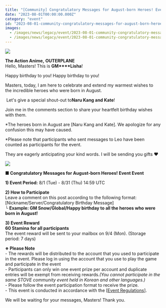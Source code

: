 ```yaml
---
title: "[Community] Congratulatory Messages for August-born Heroes! Event"
date: "2023-08-01T00:00:00.000Z"
category: "event"
id: "2023-08-01-community-congratulatory-messages-for-august-born-heroes-event"
images:
  - /images/news/legacy/event/2023-08-01-community-congratulatory-messages-for-august-born-heroes-event/2ef8e770fa5d4d05829fd7e47466b0dd.webp
  - /images/news/legacy/event/2023-08-01-community-congratulatory-messages-for-august-born-heroes-event/e86728737d2a49639ec3d954bf50113f.webp
---
```


![](/images/news/legacy/event/2023-08-01-community-congratulatory-messages-for-august-born-heroes-event/2ef8e770fa5d4d05829fd7e47466b0dd.webp)

  
**The Action Anime,** **OUTERPLANE**  
Hello, Masters! This is **GM****Lisha**!  
  

Happy birthday to you! Happy birthday to you! 

Masters, today, I am here to celebrate and extend my warmest wishes to the incredible heroes who were born in August. 

  
 Let's give a special shout-out to**Naru Kang and Kate**!

Join me in the comments section to share your heartfelt birthday wishes with them. 

\*The heroes born in August are \[Naru Kang and Kate\]. We apologize for any confusion this may have caused. 

\*Please note that participants who sent messages to Leo have been counted as participants for the event.

They are eagerly anticipating your kind words. I will be sending you gifts ❤ 

![](/images/news/legacy/event/2023-08-01-community-congratulatory-messages-for-august-born-heroes-event/e86728737d2a49639ec3d954bf50113f.webp)

**■ Congratulatory Messages for August-born Heroes! Event Event**  
  
**1) Event Period:** 8/1 (Tue) - 8/31 (Thu) 14:59 UTC  
  
**2) How to Participate**   
Leave a comment on this post according to the following format: \[Nickname/Server/Congratulatory Birthday Message\]   
**└ Example: GM Snow/Global/Happy birthday to all the heroes who were born in August!**    
  
**3) Event Reward**  
**60 Stamina** **for all participants**  
The event reward will be sent to your mailbox on 9/4 (Mon). (Storage period: 7 days) 

**※ Please Note**  
\- The rewards will be distributed to the account that you used to participate in the event. Please log in using the account that you use to play the game and participate in the event  
\- Participants can only win one event prize per account and duplicate entries will be exempt from receiving rewards.*(You cannot participate in the same STOVE community event held in Korean and other languages.)*  
\- Please follow the event participation format to receive the prize.  
\- This event is conducted in accordance with the \[[Event Regulations](https://www.smilegatemegaport.com/terms/index?gameType=MOBILE&termsType=8&langCode=en)\].  
  
We will be waiting for your messages, Masters! Thank you.
